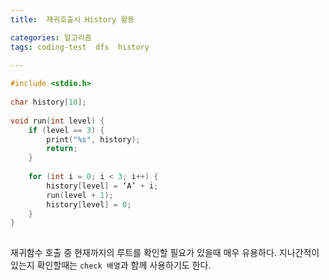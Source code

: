 ```yaml
---
title:  재귀호출시 History 활용

categories: 알고리즘 
tags: coding-test  dfs  history
 
---
```


  
```cpp  
#include <stdio.h>  
  
char history[10];  
  
void run(int level) {  
	if (level == 3) {  
		print("%s", history);  
		return;  
	}  
  
	for (int i = 0; i < 3; i++) {  
		history[level] = ‘A’ + i;  
		run(level + 1);  
		history[level] = 0;  
	}  
}  
  
```  
  
재귀함수 호출 중 현재까지의 루트를 확인할 필요가 있을때 매우 유용하다. 지나간적이 있는지 확인할때는 `check 배열`과 함께 사용하기도 한다.  
